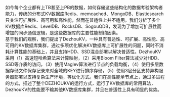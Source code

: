 如今每个企业都有上TB甚至上PB的数据，如何存储这些结构化的数据考验架构者能力，传统的分布式KV数据库Redis、memcached、MongoDB、Elasticsearch只关注可扩展性、高可用和高性能，然而在普适性上并不适用。我们分析了多个KV数据库Redis、LevelDB、RocksDB、SogouQDB，发现为了增加可扩展性而增加的同步通信逻辑，是这些数据库的主要性能制约因素。    
基于我们的观察，我们提出了DezhouKV，一种具有普适性、可扩展、高性能、高可用的KV数据库集群，通过多项优化解决KV数据库上可扩展性的问题，同时不消耗计算性能的基础上，并且支持HDD、SSD混合部署以解决普适性。DezhouKV采用（1）高速短哈希算法来计算映射，（2）采用Bloom Filter算法减少对HDD、SSD等介质的访问，（3）使用Maglev算法进行节点的负载均衡，（4）使用多层数据存储文件保存记录来对全域的KEY进行排序存储，（5）使用3层分区支持异构服务器部署以支持复杂生产环境，等优化方式。我们在高性能单节点上，通过多进程的方式，描述了整个DEZHOUKV的运行方式，运行了KV数据库的常用算法，DezhouKV的性能要不输其他KV数据库集群，并且在普适性上具有明显的优势。